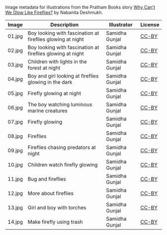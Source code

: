 Image metadata for illustrations from the Pratham Books story [Why Can't We Glow Like Fireflies?](https://storyweaver.org.in/stories/3905-why-can-t-we-glow-like-fireflies) by Nabanita Deshmukh.

Image | Description | Illustrator | License
----- | ----------- | ----------- | -------
01.jpg | Boy looking with fascination at fireflies glowing at night | Samidha Gunjal | [CC-BY](https://creativecommons.org/licenses/by/4.0/)
02.jpg | Boy looking with fascination at fireflies glowing at night | Samidha Gunjal | [CC-BY](https://creativecommons.org/licenses/by/4.0/)
03.jpg | Children with lights in the forest at night | Samidha Gunjal | [CC-BY](https://creativecommons.org/licenses/by/4.0/)
04.jpg | Boy and girl looking at fireflies glowing in the dark | Samidha Gunjal | [CC-BY](https://creativecommons.org/licenses/by/4.0/)
05.jpg | Firefly glowing at night | Samidha Gunjal | [CC-BY](https://creativecommons.org/licenses/by/4.0/)
06.jpg | The boy watching luminous marine creatures | Samidha Gunjal | [CC-BY](https://creativecommons.org/licenses/by/4.0/)
07.jpg | Firefly glowing | Samidha Gunjal | [CC-BY](https://creativecommons.org/licenses/by/4.0/)
08.jpg | Fireflies | Samidha Gunjal | [CC-BY](https://creativecommons.org/licenses/by/4.0/)
09.jpg | Fireflies chasing predators at night | Samidha Gunjal | [CC-BY](https://creativecommons.org/licenses/by/4.0/)
10.jpg | Children watch firefly glowing | Samidha Gunjal | [CC-BY](https://creativecommons.org/licenses/by/4.0/)
11.jpg | Bug and fireflies | Samidha Gunjal | [CC-BY](https://creativecommons.org/licenses/by/4.0/)
12.jpg | More about fireflies | Samidha Gunjal | [CC-BY](https://creativecommons.org/licenses/by/4.0/)
13.jpg | Girl and boy with torches | Samidha Gunjal | [CC-BY](https://creativecommons.org/licenses/by/4.0/)
14.jpg | Make firefly using trash | Samidha Gunjal | [CC-BY](https://creativecommons.org/licenses/by/4.0/)